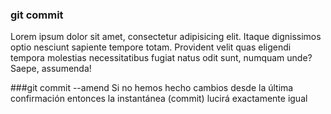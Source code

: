 ### git commit
Lorem ipsum dolor sit amet, consectetur adipisicing elit. Itaque dignissimos optio nesciunt sapiente tempore totam. Provident velit quas eligendi tempora molestias necessitatibus fugiat natus odit sunt, numquam unde? Saepe, assumenda!

###git commit --amend
Si no hemos hecho cambios desde la última confirmación entonces la instantánea (commit) lucirá exactamente igual